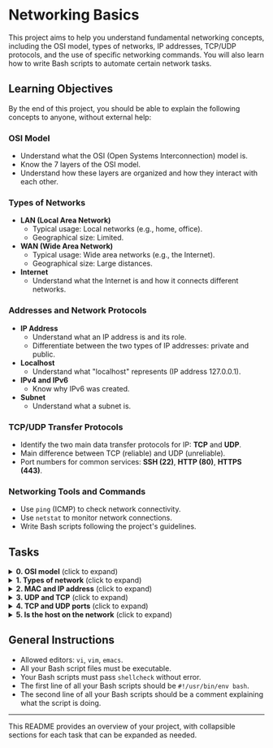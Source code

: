 # Networking Basics

This project aims to help you understand fundamental networking concepts, including the OSI model, types of networks, IP addresses, TCP/UDP protocols, and the use of specific networking commands. You will also learn how to write Bash scripts to automate certain network tasks.

## Learning Objectives

By the end of this project, you should be able to explain the following concepts to anyone, without external help:

### OSI Model
- Understand what the OSI (Open Systems Interconnection) model is.
- Know the 7 layers of the OSI model.
- Understand how these layers are organized and how they interact with each other.

### Types of Networks
- **LAN (Local Area Network)**
  - Typical usage: Local networks (e.g., home, office).
  - Geographical size: Limited.
- **WAN (Wide Area Network)**
  - Typical usage: Wide area networks (e.g., the Internet).
  - Geographical size: Large distances.
- **Internet**
  - Understand what the Internet is and how it connects different networks.

### Addresses and Network Protocols
- **IP Address**
  - Understand what an IP address is and its role.
  - Differentiate between the two types of IP addresses: private and public.
- **Localhost**
  - Understand what "localhost" represents (IP address 127.0.0.1).
- **IPv4 and IPv6**
  - Know why IPv6 was created.
- **Subnet**
  - Understand what a subnet is.

### TCP/UDP Transfer Protocols
- Identify the two main data transfer protocols for IP: **TCP** and **UDP**.
- Main difference between TCP (reliable) and UDP (unreliable).
- Port numbers for common services: **SSH (22)**, **HTTP (80)**, **HTTPS (443)**.

### Networking Tools and Commands
- Use `ping` (ICMP) to check network connectivity.
- Use `netstat` to monitor network connections.
- Write Bash scripts following the project's guidelines.

## Tasks

<details>
<summary><strong>0. OSI model</strong> (click to expand)</summary>

The OSI (Open Systems Interconnection) is an abstract model to describe layered communication and computer network design. The idea is to segregate the different parts that make communication possible.

- **Lowest level**: Layer 1, for transmission on physical layers with electrical impulse, light, or radio signals.
- **Highest level**: Layer 7, for application-specific communication like SNMP for emails, HTTP for web browsers, etc.

In this project, we will mainly focus on:
- The Transport layer, especially TCP/UDP.
- The Network layer with IP and ICMP.

**Questions:**
1. What is the OSI model?
2. How is the OSI model organized?

**Repository:**
- GitHub repository: `holbertonschool-network`
- Directory: `basics_0`
- File: `0-OSI_model`

</details>

<details>
<summary><strong>1. Types of network</strong> (click to expand)</summary>

LAN connects local devices together, WAN connects LANs together, and WANs operate over the Internet.

**Questions:**
1. What type of network is a computer in local connected to?
2. What type of network could connect an office in one building to another office in a building a few streets away?
3. What network do you use when you browse www.google.com from your smartphone (not connected to the Wifi)?

**Repository:**
- GitHub repository: `holbertonschool-network`
- Directory: `basics_0`
- File: `1-types_of_network`

</details>

<details>
<summary><strong>2. MAC and IP address</strong> (click to expand)</summary>

**Questions:**
1. What is a MAC address?
2. What is an IP address?

**Repository:**
- GitHub repository: `holbertonschool-network`
- Directory: `basics_0`
- File: `2-MAC_and_IP_address`

</details>

<details>
<summary><strong>3. UDP and TCP</strong> (click to expand)</summary>

Let's fill the empty parts in the diagram above.

**Questions:**
1. Which statement is correct for the TCP box?
2. Which statement is correct for the UDP box?
3. Which statement is correct for the TCP worker?

**Repository:**
- GitHub repository: `holbertonschool-network`
- Directory: `basics_0`
- File: `3-UDP_and_TCP`

</details>

<details>
<summary><strong>4. TCP and UDP ports</strong> (click to expand)</summary>

Write a Bash script that displays listening ports.

**Requirements:**
- Show only listening sockets.
- Show the PID and name of the program to which each socket belongs.

**Repository:**
- GitHub repository: `holbertonschool-network`
- Directory: `basics_0`
- File: `4-TCP_and_UDP_ports`

</details>

<details>
<summary><strong>5. Is the host on the network</strong> (click to expand)</summary>

Write a Bash script that pings an IP address passed as an argument.

**Requirements:**
- Accepts a string as an argument.
- Displays `Usage: 5-is_the_host_on_the_network {IP_ADDRESS}` if no argument is passed.
- Ping the IP 5 times.

**Repository:**
- GitHub repository: `holbertonschool-network`
- Directory: `basics_0`
- File: `5-is_the_host_on_the_network`

</details>

## General Instructions

- Allowed editors: `vi`, `vim`, `emacs`.
- All your Bash script files must be executable.
- Your Bash scripts must pass `shellcheck` without error.
- The first line of all your Bash scripts should be `#!/usr/bin/env bash`.
- The second line of all your Bash scripts should be a comment explaining what the script is doing.

---

This README provides an overview of your project, with collapsible sections for each task that can be expanded as needed.

